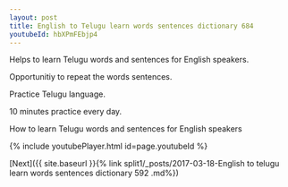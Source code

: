 ```yaml
---
layout: post
title: English to Telugu learn words sentences dictionary 684 
youtubeId: hbXPmFEbjp4
---
```

 
 
Helps to learn Telugu words and sentences for English speakers.

Opportunitiy to repeat the words sentences. 

Practice Telugu language. 
 
10 minutes practice every day. 
 
How to learn Telugu words and sentences for English speakers 
 
{% include youtubePlayer.html id=page.youtubeId %}
 
 
[Next]({{ site.baseurl }}{% link  split1/_posts/2017-03-18-English to telugu learn words sentences dictionary 592 .md%})
 
